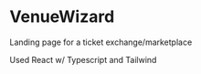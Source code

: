 # VenueWizard

Landing page for a ticket exchange/marketplace

Used React w/ Typescript and Tailwind
